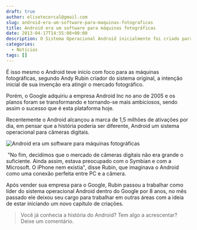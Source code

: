 ```yaml
---
draft: true
author: elisetecercal@gmail.com
slug: android-era-um-software-para-maquinas-fotograficas
title: Android era um software para máquinas fotográficas
date: 2013-04-17T14:55:08+00:00
description: O Sistema Operacional Android inicialmente foi criado para ser utilizado em câmeras digitais.
categories:
  - Notícias
tags: []
---
```


É isso mesmo o Android teve início com foco para as máquinas fotográficas, segundo Andy Rubin criador do sistema original, a intenção inicial de sua invenção era atingir o mercado fotográfico.

Porém, o Google adquiriu a empresa Android Inc no ano de 2005 e os planos foram se transformando e tornando-se mais ambiciosos, sendo assim o sucesso que é esta plataforma hoje.

Recentemente o Android alcançou a marca de 1,5 milhões de ativações por dia, em pensar que a história poderia ser diferente, Android um sistema operacional para câmeras digitais.

![Android era um software para máquinas fotográficas](http://sistemas.cekurte.com/wp-content/uploads/2013/04/andy-300x135.jpeg "Android era um software para máquinas fotográficas")

 "No fim, decidimos que o mercado de câmeras digitais não era grande o suficiente. Ainda assim, estava preocupado com o Symbian e com a Microsoft. O iPhone nem existia", disse Rubin, que imaginava o Android como uma conexão perfeita entre PC e a câmera.

Após vender sua empresa para o Google, Rubin passou a trabalhar como líder do sistema operacional Android dentro do Google por 8 anos, no mês passado ele deixou seu cargo para trabalhar em outras áreas com a ideia de estar iniciando um novo capítulo de criações.

> Você já conhecia a história do Android? Tem algo a acrescentar? Deixe um comentário.
